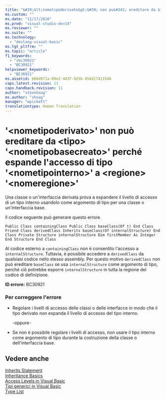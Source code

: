 ```yaml
---
title: "&#39;&lt;nometipoderivato&gt;&#39; non pu&#242; ereditare da &lt;tipo&gt; &#39;&lt;nometipobasecreato&gt;&#39; perch&#233; espande l&#39;accesso di tipo &#39;&lt;nometipointerno&gt;&#39; a &lt;regione&gt; &#39;&lt;nomeregione&gt;&#39; | Microsoft Docs"
ms.custom: ""
ms.date: "11/17/2016"
ms.prod: "visual-studio-dev14"
ms.reviewer: ""
ms.suite: ""
ms.technology: 
  - "devlang-visual-basic"
ms.tgt_pltfrm: ""
ms.topic: "article"
f1_keywords: 
  - "vbc30921"
  - "BC30921"
helpviewer_keywords: 
  - "BC30921"
ms.assetid: b0dd971a-80e2-4d37-925b-854d17411546
caps.latest.revision: 11
caps.handback.revision: 11
author: "stevehoag"
ms.author: "shoag"
manager: "wpickett"
translationtype: Human Translation
---
```

# &#39;&lt;nometipoderivato&gt;&#39; non pu&#242; ereditare da &lt;tipo&gt; &#39;&lt;nometipobasecreato&gt;&#39; perch&#233; espande l&#39;accesso di tipo &#39;&lt;nometipointerno&gt;&#39; a &lt;regione&gt; &#39;&lt;nomeregione&gt;&#39;
Una classe o un'interfaccia derivata prova a espandere il livello di accesso di un tipo interno usandolo come argomento di tipo per una classe o un'interfaccia base.  
  
 Il codice seguente può generare questo errore.  
  
```  
Public Class containingClass Public Class baseClass(Of t) End Class Friend Class derivedClass Inherits baseClass(Of internalStructure) End Class Private Structure internalStructure Dim firstMember As Integer End Structure End Class  
```  
  
 Al codice esterno a `containingClass` non è consentito l'accesso a `internalStructure`. Tuttavia, è possibile accedere a `derivedClass` da qualsiasi codice nello stesso assembly. Per questo motivo `derivedClass` non può ereditare `baseClass` se usa `internalStructure` come argomento di tipo, perché ciò potrebbe esporre `internalStructure` in tutta la regione del codice di definizione.  
  
 **ID errore:** BC30921  
  
### Per correggere l'errore  
  
-   Regolare i livelli di accesso delle classi o delle interfacce in modo che il tipo derivato non espanda il livello di accesso del tipo interno.  
  
     \-oppure\-  
  
-   Se non è possibile regolare i livelli di accesso, non usare il tipo interno come argomento di tipo durante la costruzione della classe o dell'interfaccia base.  
  
## Vedere anche  
 [Inherits Statement](../../visual-basic/language-reference/statements/inherits-statement.md)   
 [Inheritance Basics](../../visual-basic/programming-guide/language-features/objects-and-classes/inheritance-basics.md)   
 [Access Levels in Visual Basic](../../visual-basic/programming-guide/language-features/declared-elements/access-levels.md)   
 [Tipi generici in Visual Basic](../../visual-basic/programming-guide/language-features/data-types/generic-types.md)   
 [Type List](../../visual-basic/language-reference/statements/type-list.md)